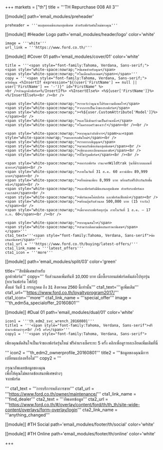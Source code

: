 +++
markets = ["th"]
title = '''TH Repurchase 008 All 3'''

[[module]]
path='email_modules/preheader'

	preheader = '''พบสุดยอดข้อเสนอสุดพิเศษ สำหรับฟอร์ดคันใหม่ของคุณ'''

[[module]] #Header Logo
path='email_modules/header/logo'
color='white'

	image = '''white'''
	url_link = '''https://www.ford.co.th/'''

[[module]] #Cover 01
path='email_modules/cover/01'
color='white'

	title = '''<span style="font-family:Tahoma, Verdana, Sans-serif;">
	<span style="white-space:nowrap;">พิเศษสำหรับคุณ</span> 
	<span style="white-space:nowrap;">ในเดือนสิงหาคม</span></span>'''
	copy = '''<span style="font-family:Tahoma, Verdana, Sans-serif;">
	สวัสดีคุณ <%InsertIf expression="${(user['FirstName'] == null || user['FirstName'] == '-')}" id="FirstName" %>
	<br />ท่านลูกค้าฟอร์ด<%/InsertIf%> <%InsertElse%> <%${user['FirstName']}%> <%/InsertElse%><br /><br />

	<span style="white-space:nowrap;">เราหวังว่าคุณจะได้รับความพึงพอใจ</span>
	<span style="white-space:nowrap;">จากการเป็นเจ้าของรถฟอร์ด</span> 
	<span style="white-space:nowrap;"><%${user.CustomAttribute['Model']}%> </span><br />
	<span style="white-space:nowrap;">และได้เข้ามาร่วมเป็นส่วนหนึ่ง</span>
	<span style="white-space:nowrap;">ในครอบครัวของเรา!</span><br /><br />

	<span style="white-space:nowrap;">หากคุณกำลังพิจาร</spam>ณา<span style="white-space:nowrap;">มองหารถคันใหม่</span><br />
	<span style="white-space:nowrap;">เราอยากเชิญคุณ</span>
	<span style="white-space:nowrap;">มาพบกับข้อเสนอสุดพิเศษ</span><br />
	<span style="white-space:nowrap;">เพียงลงทะเบียนทดลองขับ</span><br />
	<span style="white-space:nowrap;">ที่โชว์รูมฟอร์ด</span><br /><br />

	<span style="white-space:nowrap;">ออกรถฟอร์ด เรนเจอร์Wildtrak รุ่นที่มีระบบแผนที่นำทาง</span><br />
	<span style="white-space:nowrap;">ภายในวันที่ 31 ส.ค. 60 ดาวน์พียง 89,999 บาท</span><br /> 
	<span style="white-space:nowrap;">หรือผ่อนเพียง 8,999 บาท พร้อมรับฟรีประกันภัยชั้นหนึ่ง</span><br />
	<span style="white-space:nowrap;">และฟอร์ดยังมีข้อเสนอสุดพิเศษ สำหรับรถฟอร์ดเอเวอเรสต์</span><br />
	<span style="white-space:nowrap;">ฟอร์ดเอคโค่สปอร์ต และฟอร์ดเฟียสต้า</span><br />
	<span style="white-space:nowrap;">พร้อมลุ้นรับส่วนลด 500,000 บาท (15 รางวัล)</span><br /> 
	<span style="white-space:nowrap;">เมื่อจองรถฟอร์ดทุกรุ่น ภายในวันที่ 1 ส.ค. – 17 ก.ย. 60</span><br /><br />

	<span style="white-space:nowrap;">หากคุณสนใจ</span>
	<span style="white-space:nowrap;">สามารถติดตามข้อเสนอราคาพิเศษ</span></span>'''
	cta1_text='''<span style="font-family:Tahoma, Verdana, Sans-serif">ข้อเสนอพิเศษ</span>'''
	cta1_url = '''https://www.ford.co.th/buying/latest-offers/'''
	cta1_link_name = '''latest_offers'''
	cta1_icon = '''more'''


[[module]]
path='email_modules/split/03'
color='green'

title='''<span style="font-family:Tahoma, Verdana, Sans-serif">สิทธิพิเศษสำหรับ<br />ลูกค้าฟอร์ด</span>'''
copy='''<span style="font-family:Tahoma, Verdana, Sans-serif;">
<span style="white-space:nowrap;">รับส่วนลดเพิ่มทันที</span> 
<span style="white-space:nowrap;">10,000 บาท</span> 
<span style="white-space:nowrap;">เมื่อซื้อรถยนต์ฟอร์ดคันต่อไปทุกรุ่น</span> 
<span style="white-space:nowrap;">(ยกเว้นฟอร์ด โฟกัส)</span><br /> 
<span style="white-space:nowrap;">ตั้งแต่</span> 
<span style="white-space:nowrap;">วันที่ 1 กรกฏาคม</span> 
<span style="white-space:nowrap;">ถึง 31 สิงหาคม 2560</span>
<span style="white-space:nowrap;">นี้เท่านั้น</span></span>'''
cta1_text='''<span style="font-family:Tahoma, Verdana, Sans-serif">ดูเพิ่มเติม</span>'''
cta1_url='''https://www.ford.co.th/loyaltyprogram2017/'''
cta1_icon='''more'''
cta1_link_name = '''special_offer'''
image = '''th_edm5a_specialoffer_20160801'''

[[module]] #Dual 01
path='email_modules/dual/01'
color='white'

	icon1 = '''th_edm2_svc_wrench_20160801'''
	title1 = '''<span style="font-family:Tahoma, Verdana, Sans-serif">ฟรีค่าแรงซ่อมบำรุง<br />5 ครั้ง</span>'''
	copy1 = '''<span style="font-family:Tahoma, Verdana, Sans-serif">

<span style="white-space:nowrap;">เพียงคุณตัดสินใจเป็นเจ้าของฟอร์ดรุ่นใหม่</span> 
<span style="white-space:nowrap;">ฟรีค่าแรงเช็คระยะ 5 ครั้ง</span> 
<span style="white-space:nowrap;">คลิกเพื่อดูรายละเอียดเพิ่มเติมที่นี่</span>

</span>'''
	icon2 = '''th_edm2_ownerprofile_20160801'''
	title2 = '''<span style="font-family:Tahoma, Verdana, Sans-serif">ข้อมูลของคุณมีการ<br />เปลี่ยนแปลงหรือไม่</span>'''
	copy2 = '''<span style="font-family:Tahoma, Verdana, Sans-serif">

กรุณาอัพเดทข้อมูลของคุณ <br />
<span style=" white-space:nowrap;">เพื่อให้คุณ</span><span style=" white-space:nowrap;">ไม่พลาด</span><span style=" white-space:nowrap;">ข้อเสนอ</span><span style=" white-space:nowrap;">พิเศษ</span>ต่างๆ <br />
<span style=" white-space:nowrap;">จากฟอร์ด</span>

</span>'''
	cta1_text = '''<span style="font-family:Tahoma, Verdana, Sans-serif">การบริการหลังการขาย</span>'''
	cta1_url = '''https://www.ford.co.th/owner/maintenance/'''
	cta1_link_name = '''find_dealer'''
	cta2_text = '''<span style="font-family:Tahoma, Verdana, Sans-serif">อัพเดทข้อมูล</span>'''
	cta2_url = '''https://www.ford.co.th/#/overlay/content/ford/th/th_th/site-wide-content/overlays/form-overlay/login'''
	cta2_link_name = '''anything_changed'''


[[module]] #TH Social
path='email_modules/footer/th/social'
color='white'

[[module]] #TH Online
path='email_modules/footer/th/online'
color='white'

+++